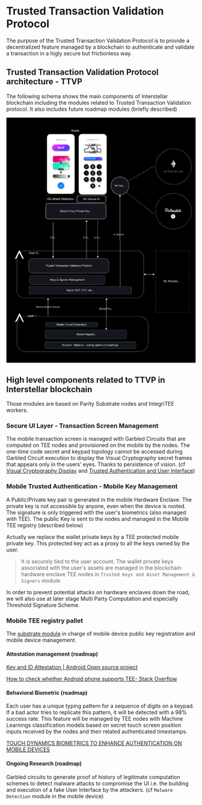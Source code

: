 # Trusted Transaction Validation Protocol

The purpose of the Trusted Transaction Validation Protocol is to provide a decentralized feature managed by a blockchain to authenticate and validate a transaction in a higly secure but frictionless way.

## Trusted Transaction Validation Protocol architecture - TTVP

The following schema shows the main components of Interstellar blockchain including the modules related to Trusted Transaction Validation protocol. It also includes future roadmap modules (briefly described)

![TTVP overview](./fig/Architecture-mobile-L1-L2-Signers.svg)

## High level components related to TTVP in Interstellar blockchain

Those modules are based on Parity Substrate nodes and IntegriTEE workers.

### Secure UI Layer - Transaction Screen Management
The mobile transaction screen is managed with Garbled Circuits that are computed on TEE nodes and provisioned on the mobile by the nodes. The one-time code secret and keypad topology cannot be accessed during Garbled Circuit execution to display the Visual Cryptography secret frames that appears only in the users' eyes.  Thanks to persistence of vision. (cf [Visual Cryptography Display](./VC-GC.md) and [Trusted Authentication and User Interface](./TAUI.md))


### Mobile Trusted Authentication - Mobile Key Management
A Public/Private key pair is generated in the mobile Hardware Enclave. The private key is not accessible by anyone, even when the device is rooted. The signature is only triggered with the user's biometrics (also managed with TEE).
The public Key is sent to the nodes and managed in the Mobile TEE registry (described below)

Actually we replace the wallet private keys by a TEE protected mobile private key. This protected key act as a proxy to all the keys owned by the user.

> It is securely tied to the user account. The wallet private keys associated with the user's assets are managed in the blockchain hardware enclave TEE nodes in `Trusted Keys and Asset Management & Signers` module.


In order to prevent potential attacks on hardware enclaves down the road, we will also use at later stage Multi Party Computation and especially Threshold Signature Scheme.

 
### Mobile TEE registry pallet
The [substrate module](./Mobile_Registry.md) in charge of mobile device public key registration and mobile device management. 

#### Attestation management (roadmap)

[Key and ID Attestation  |  Android Open source project](https://source.android.com/security/keystore/attestation)


[How to check whether Android phone supports TEE- Stack Overflow](https://stackoverflow.com/questions/61225795/how-to-check-whether-android-phone-supports-tee/64422042#64422042)
 

#### Behavioral Biometric (roadmap)
Each user has a unique typing pattern for a sequence of digits on a keypad. If a bad actor tries to replicate this pattern, it will be detected with a 98% success rate. This feature will be managed by TEE nodes with Machine Learnings classification models based on secret touch screen position inputs received by the nodes and their related authenticated timestamps.

[TOUCH DYNAMICS BIOMETRICS TO ENHANCE AUTHENTICATION ON MOBILE DEVICES](https://www.research.manchester.ac.uk/portal/files/159168194/FULL_TEXT.PDF)

#### Ongoing Research (roadmap)
Garbled circuits to generate proof of history of legitimate computation schemes to detect malware attacks to compromise the UI i.e. the building and execution of a fake User Interface by the attackers. (cf `Malware Detection` module in the mobile device)